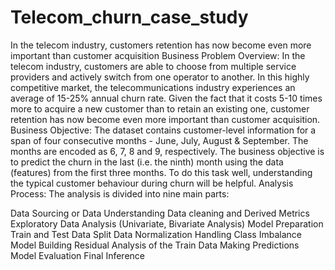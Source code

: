 # Telecom_churn_case_study
In the telecom industry, customers retention has now become even more important than customer acquisition
Business Problem Overview:
In the telecom industry, customers are able to choose from multiple service providers and actively switch from one operator to another. In this highly competitive market, the telecommunications industry experiences an average of 15-25% annual churn rate. Given the fact that it costs 5-10 times more to acquire a new customer than to retain an existing one, customer retention has now become even more important than customer acquisition.
Business Objective:
The dataset contains customer-level information for a span of four consecutive months - June, July, August & September. The months are encoded as 6, 7, 8 and 9, respectively. The business objective is to predict the churn in the last (i.e. the ninth) month using the data (features) from the first three months. To do this task well, understanding the typical customer behaviour during churn will be helpful.
Analysis Process:
The analysis is divided into nine main parts:

Data Sourcing or Data Understanding
Data cleaning and Derived Metrics
Exploratory Data Analysis (Univariate, Bivariate Analysis)
Model Preparation
Train and Test Data Split
Data Normalization
Handling Class Imbalance
Model Building
Residual Analysis of the Train Data
Making Predictions
Model Evaluation
Final Inference
